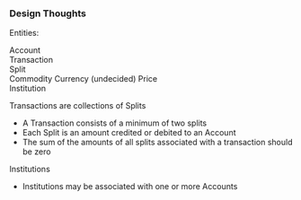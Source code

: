 
### Design Thoughts


Entities:

Account  
Transaction  
Split  
Commodity 
Currency (undecided)
Price  
Institution

Transactions are collections of Splits  
- A Transaction consists of a minimum of two splits  
- Each Split is an amount credited or debited to an Account  
- The sum of the amounts of all splits associated with a transaction should be zero  

Institutions
- Institutions may be associated with one or more Accounts
